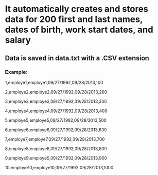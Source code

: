 # It automatically creates and stores data for 200 first and last names, dates of birth, work start dates, and salary
## Data is saved in data.txt with a .CSV extension
### Example:

1,employe1,employe1,09/27/1992,09/28/2013,100

2,employe2,employe2,09/27/1992,09/28/2013,200

3,employe3,employe3,09/27/1992,09/28/2013,300

4,employe4,employe4,09/27/1992,09/28/2013,400

5,employe5,employe5,09/27/1992,09/28/2013,500

6,employe6,employe6,09/27/1992,09/28/2013,600

7,employe7,employe7,09/27/1992,09/28/2013,700

8,employe8,employe8,09/27/1992,09/28/2013,800

9,employe9,employe9,09/27/1992,09/28/2013,900

10,employe10,employe10,09/27/1992,09/28/2013,1000

